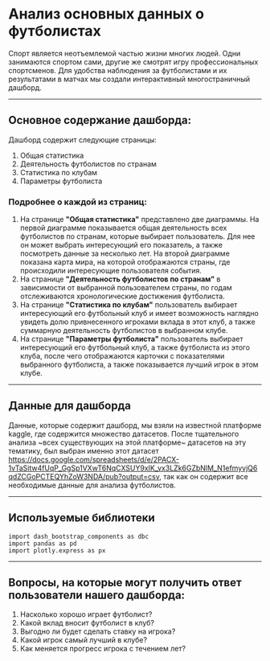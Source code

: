 # Анализ основных данных о футболистах
Спорт является неотъемлемой частью жизни многих людей. Одни занимаются спортом сами, другие же смотрят игру профессиональных спортсменов. Для удобства наблюдения за футболистами и их результатами в матчах мы создали интерактивный многостраничный дашборд. 

---

## Основное содержание дашборда: ##
Дашборд содержит следующие страницы:
1. Общая статистика
2. Деятельность футболистов по странам
3. Статистика по клубам
4. Параметры футболиста
### Подробнее о каждой из страниц: 
1. На странице **"Общая статистика"** представлено две диаграммы. На первой диаграмме показывается общая деятельность всех футболистов по странам, которые выбирает пользователь. Для нее он может выбрать интересующий его показатель, а также посмотреть данные за несколько лет. На второй диаграмме показана карта мира, на которой отображаются страны, где происходили интересующие пользователя события.
2. На странице **"Деятельность футболистов по странам"** в зависимости от выбранной пользователем страны, по годам отслеживаются хронологические достижения футболиста.
3. На странице **"Статистика по клубам"** пользователь выбирает интересующий его футбольный клуб и имеет возможность наглядно увидеть долю привнесенного игроками вклада в этот клуб, а также суммарную деятельность футболистов в выбранном клубе.
4. На странице **"Параметры футболиста"** пользователь выбирает интересующий его футбольный клуб, а также футболиста из этого клуба, после чего отображаются карточки с показателями выбранного футболиста, а также показывается лучший игрок в этом клубе.

---

## Данные для дашборда ##
Данные, которые содержит дашборд, мы взяли на известной платформе kaggle, где содержится множество датасетов. После тщательного анализа ~всех существующих на этой платформе~ датасетов на эту тематику, был выбран именно этот датасет <https://docs.google.com/spreadsheets/d/e/2PACX-1vTaSitw4fUqP_GgSp1VXwT6NqCXSUY9xIK_vx3LZk6GZbNlM_N1efmyvjQ6qdZCGoPCTEQYhZoW3NDA/pub?output=csv>, так как он содержит все необходимые данные для анализа футболистов.

---

## Используемые библиотеки ##

```
import dash_bootstrap_components as dbc
import pandas as pd
import plotly.express as px
```
---

## Вопросы, на которые могут получить ответ пользователи нашего дашборда: ##
1. Насколько хорошо играет футболист?
2. Какой вклад вносит футболист в клуб?
3. Выгодно ли будет сделать ставку на игрока?
4. Какой игрок самый лучший в клубе?
5. Как меняется прогресс игрока с течением лет? 

